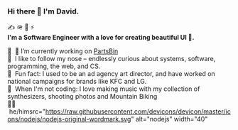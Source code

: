 ### Hi there 👋 I'm David.

✍️ 🪖 🚀 ⚡️  
**I'm a Software Engineer with a love for creating beautiful UI 🌄.**

💼 &nbsp;🔭 I’m currently working on [PartsBin](https://github.com/David-McCaig/parts-bin)   
🔭 &nbsp;I like to follow my nose – endlessly curious about systems, software, programming, the web, and CS.  
🎨 &nbsp;Fun fact: I used to be an ad agency art director, and have worked on national campaigns for brands like KFC and LG.  
🎹 &nbsp;When I'm not coding: I love making music with my collection of synthesizers, shooting photos and Mountain Biking   
🙋‍♂️ &nbsp;he/himsrc="https://raw.githubusercontent.com/devicons/devicon/master/icons/nodejs/nodejs-original-wordmark.svg" alt="nodejs" width="40" 



